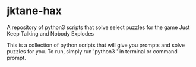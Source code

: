 # jktane-hax
A repository of python3 scripts that solve select puzzles for the game Just Keep Talking and Nobody Explodes

This is a collection of python scripts that will give you prompts and solve puzzles for you. To run, simply run 'python3 <path to script>' in terminal or command prompt.
